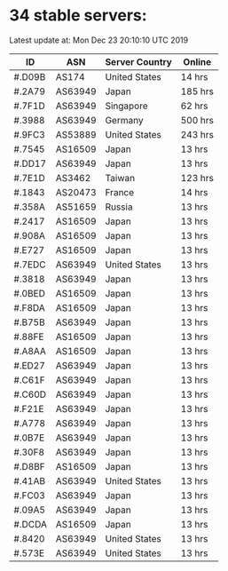 # 34 stable servers:

Latest update at: Mon Dec 23 20:10:10 UTC 2019

| ID | ASN | Server Country | Online |
| -- | --- | -------------- | ------ |
| #.D09B | AS174 | United States | 14 hrs |
| #.2A79 | AS63949 | Japan | 185 hrs |
| #.7F1D | AS63949 | Singapore | 62 hrs |
| #.3988 | AS63949 | Germany | 500 hrs |
| #.9FC3 | AS53889 | United States | 243 hrs |
| #.7545 | AS16509 | Japan | 13 hrs |
| #.DD17 | AS63949 | Japan | 13 hrs |
| #.7E1D | AS3462 | Taiwan | 123 hrs |
| #.1843 | AS20473 | France | 14 hrs |
| #.358A | AS51659 | Russia | 13 hrs |
| #.2417 | AS16509 | Japan | 13 hrs |
| #.908A | AS16509 | Japan | 13 hrs |
| #.E727 | AS16509 | Japan | 13 hrs |
| #.7EDC | AS63949 | United States | 13 hrs |
| #.3818 | AS63949 | Japan | 13 hrs |
| #.0BED | AS16509 | Japan | 13 hrs |
| #.F8DA | AS16509 | Japan | 13 hrs |
| #.B75B | AS63949 | Japan | 13 hrs |
| #.88FE | AS16509 | Japan | 13 hrs |
| #.A8AA | AS16509 | Japan | 13 hrs |
| #.ED27 | AS63949 | Japan | 13 hrs |
| #.C61F | AS63949 | Japan | 13 hrs |
| #.C60D | AS63949 | Japan | 13 hrs |
| #.F21E | AS63949 | Japan | 13 hrs |
| #.A778 | AS63949 | Japan | 13 hrs |
| #.0B7E | AS63949 | Japan | 13 hrs |
| #.30F8 | AS63949 | Japan | 13 hrs |
| #.D8BF | AS16509 | Japan | 13 hrs |
| #.41AB | AS63949 | United States | 13 hrs |
| #.FC03 | AS63949 | Japan | 13 hrs |
| #.09A5 | AS63949 | Japan | 13 hrs |
| #.DCDA | AS16509 | Japan | 13 hrs |
| #.8420 | AS63949 | United States | 13 hrs |
| #.573E | AS63949 | United States | 13 hrs |

